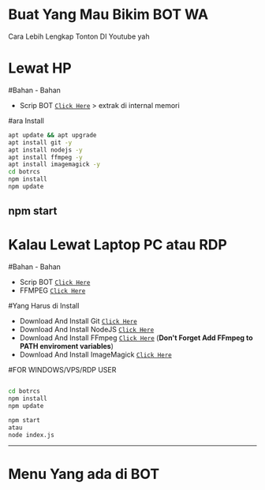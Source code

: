 # Buat Yang Mau Bikim BOT WA
Cara Lebih Lengkap Tonton DI Youtube yah



# Lewat HP
#Bahan - Bahan
* Scrip BOT  [`Click Here`](https://git-scm.com/downloads) > extrak di internal memori

#ara Install

```bash
apt update && apt upgrade
apt install git -y
apt install nodejs -y
apt install ffmpeg -y
apt install imagemagick -y
cd botrcs
npm install
npm update
```

npm start
---------



# Kalau Lewat Laptop PC atau RDP
#Bahan - Bahan
* Scrip BOT  [`Click Here`](https://git-scm.com/downloads)
* FFMPEG   [`Click Here`](https://git-scm.com/downloads)

#Yang Harus di Install
* Download And Install Git [`Click Here`](https://git-scm.com/downloads)
* Download And Install NodeJS [`Click Here`](https://nodejs.org/en/download)
* Download And Install FFmpeg [`Click Here`](https://ffmpeg.org/download.html) (**Don't Forget Add FFmpeg to PATH enviroment variables**)
* Download And Install ImageMagick [`Click Here`](https://imagemagick.org/script/download.php)

#FOR WINDOWS/VPS/RDP USER

```bash

cd botrcs
npm install
npm update

npm start
atau
node index.js
```
---------

# Menu Yang ada di BOT

